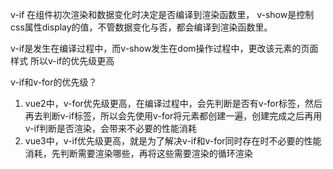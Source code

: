 v-if 在组件初次渲染和数据变化时决定是否编译到渲染函数里，
v-show是控制css属性display的值，不管数据变化与否，都会编译到渲染函数里。

v-if是发生在编译过程中，而v-show发生在dom操作过程中，更改该元素的页面样式
所以v-if的优先级更高


v-if和v-for的优先级？
1. vue2中，v-for优先级更高，在编译过程中，会先判断是否有v-for标签，然后再去判断v-if标签，所以会先使用v-for将元素都创建一遍，创建完成之后再用v-if判断是否渲染，会带来不必要的性能消耗
2. vue3中，v-if优先级更高，就是为了解决v-if和v-for同时存在时不必要的性能消耗，先判断需要渲染哪些，再将这些需要渲染的循环渲染